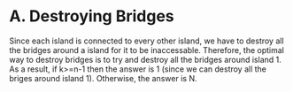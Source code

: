 # A. Destroying Bridges
Since each island is connected to every other island, we have to destroy all the bridges around a island for it to be inaccessable. Therefore, the optimal way to destroy bridges is to try and destroy all the bridges around island 1. As a result, if k>=n-1 then the answer is 1 (since we can destroy all the briges around island 1). Otherwise, the answer is N.
